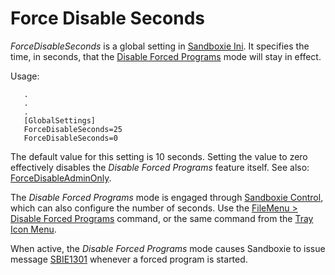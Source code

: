 # Force Disable Seconds

_ForceDisableSeconds_ is a global setting in [Sandboxie Ini](SandboxieIni.md). It specifies the time, in seconds, that the [Disable Forced Programs](FileMenu.md#disable-forced-programs) mode will stay in effect.

Usage:
```
   .
   .
   .
   [GlobalSettings]
   ForceDisableSeconds=25
   ForceDisableSeconds=0
```

The default value for this setting is 10 seconds. Setting the value to zero effectively disables the _Disable Forced Programs_ feature itself. See also: [ForceDisableAdminOnly](ForceDisableAdminOnly.md).

The _Disable Forced Programs_ mode is engaged through [Sandboxie Control](SP_SBControl.md), which can also configure the number of seconds. Use the [FileMenu > Disable Forced Programs](FileMenu.md#disable-forced-programs) command, or the same command from the [Tray Icon Menu](TrayIconMenu.md).

When active, the _Disable Forced Programs_ mode causes Sandboxie to issue message [SBIE1301](SBIE1301.md) whenever a forced program is started.
